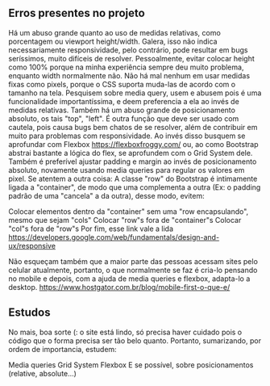 ## Erros presentes no projeto


Há um abuso grande quanto ao uso de medidas relativas, como porcentagem ou viewport height/width. Galera, isso não indica necessariamente responsividade, pelo contrário, pode resultar em bugs seríssimos, muito difíceis de resolver. Pessoalmente, evitar colocar height como 100% porque na minha experiência sempre deu muito problema, enquanto width normalmente não. Não há mal nenhum em usar medidas fixas como pixels, porque o CSS suporta muda-las de acordo com o tamanho na tela. Pesquisem sobre media query, usem e abusem pois é uma funcionalidade importantíssima, e deem preferencia a ela ao invés de medidas relativas.
Também há um abuso grande de posicionamento absoluto, os tais "top", "left". É outra função que deve ser usado com cautela, pois causa bugs bem chatos de se resolver, além de contribuir em muito para problemas com responsividade. Ao invés disso busquem se aprofundar com Flexbox https://flexboxfroggy.com/ ou, ao como Bootstrap abstrai bastante a lógica do flex, se aprofundem com o Grid System dele. Também é preferível ajustar padding e margin ao invés de posicionamento absoluto, novamente usando media queries para regular os valores em pixel.
Se atentem a outra coisa: A classe "row" do Bootstrap é intimamente ligada a "container", de modo que uma complementa a outra (Ex: o padding padrão de uma "cancela" a da outra), desse modo, evitem:

Colocar elementos dentro da "container" sem uma "row encapsulando", mesmo que sejam "cols"
Colocar "row"s fora de "container"s
Colocar "col"s fora de "row"s
Por fim, esse link vale a lida https://developers.google.com/web/fundamentals/design-and-ux/responsive

Não esqueçam também que a maior parte das pessoas acessam sites pelo celular atualmente, portanto, o que normalmente se faz é cria-lo pensando no mobile e depois, com a ajuda de media queries e flexbox, adapta-lo a desktop. https://www.hostgator.com.br/blog/mobile-first-o-que-e/


## Estudos

No mais, boa sorte (: o site está lindo, só precisa haver cuidado pois o código que o forma precisa ser tão belo quanto. Portanto, sumarizando, por ordem de importancia, estudem:

Media queries
Grid System
Flexbox
E se possível, sobre posicionamentos (relative, absolute...)
